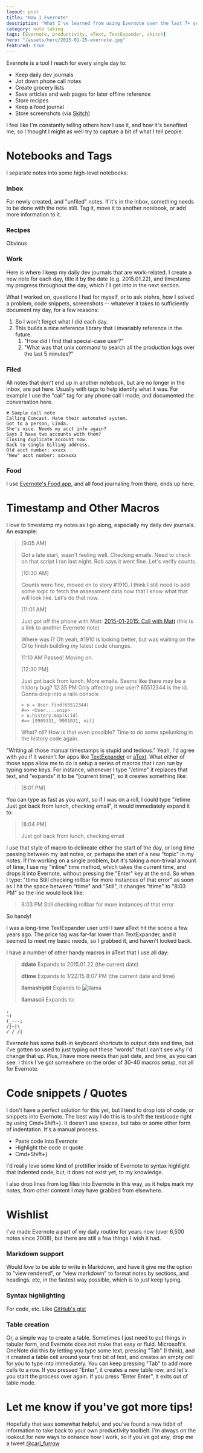 ```yaml
---
layout: post
title: "How I Evernote"
description: "What I've learned from using Evernote over the last 7+ years."
category: note taking
tags: [Evernote, productivity, aText, TextExpander, skitch]
hero: "/assets/hero/2015-01-25-evernote.jpg"
featured: true
---
```



Evernote is a tool I reach for every single day to:

- Keep daily dev journals
- Jot down phone call notes
- Create grocery lists
- Save articles and web pages for later offline reference
- Store recipes
- Keep a food journal
- Store screenshots (via [Skitch](http://evernote.com/skitch))

I feel like I'm constantly telling others how I use it, and how it's benefited
me, so I thought I might as well try to capture a bit of what I tell people.

# Notebooks and Tags

I separate notes into some high-level notebooks:

### Inbox
For newly created, and "unfiled" notes. If it's in the inbox, something
needs to be done with the note still. Tag it, move it to another notebook, or
add more information to it.

### Recipes
Obvious

### Work
Here is where I keep my daily dev journals that are work-related. I
create a new note for each day, title it by the date (e.g. 2015.01.22), and
timestamp my progress throughout the day, which I'll get into in the next section.

What I worked on, questions I had for myself, or to ask otehrs, how I solved
a problem, code snippets, screenshots -- whatever it takes to sufficiently
document my day, for a few reasons:

1. So I won't forget what I did each day.
2. This builds a nice reference library that I invariably reference in the future.
    1. "How did I find that special-case user?"
    2. "What was that unix command to search all the production logs over the last 5 minutes?"

### Filed
All notes that don't end up in another notebook, but are no longer
in the inbox, are put here. Usually with tags to help identify what it was. For
example I use the "call" tag for any phone call I made, and documented the
conversation here.

    # Sample call note
    Calling Comcast. Hate their automated system.
    Got to a person, Linda.
    She's nice. Needs my acct info again?
    Says I have two accounts with them?
    Closing duplicate account now.
    Back to single billing address.
    Old acct number: xxxxx
    "New" acct number: xxxxxxx

### Food
I use [Evernote's Food app](https://evernote.com/food/), and all food journaling from there, ends
up here.

# Timestamp and Other Macros

I love to timestamp my notes as I go along, especially my daily dev journals. An
example:

> [9:05 AM]
>
> Got a late start, wasn't feeling well.
> Checking emails.
> Need to check on that script I ran last night. Rob says it went fine. Let's verify counts.
>
> [10:30 AM]
>
> Counts were fine, moved on to story #1910. I think I still need to add some logic
> to fetch the assessment data now that I know what that will look like. Let's
> do that now.
>
> [11:01 AM]
>
> Just got off the phone with Matt: [2015-01-2015: Call with Matt](#) (this is a link to another Evernote note)
>
> Where was I? Oh yeah, #1910 is looking better, but was waiting on the CI to finish
> building my latest code changes.
>
> 11:10 AM Passed! Moving on.
>
> [12:30 PM]
>
> Just got back from lunch. More emails. Seems like there may be a history bug?
> 12:35 PM Only affecting one user? 65512344 is the id. Gonna drop into a rails console
>
>     > u = User.find(65512344)
>     #=> <User....snip>
>     > u.history.map(&:id)
>     #=> [9909331, 9901031, nil]
>
> What? nil? How is that even possible? Time to do some spelunking in the history code again.

"Writing all those manual timestamps is stupid and tedious." Yeah, I'd agree with
you if it weren't for apps like [TextExpander](http://smilesoftware.com/TextExpander/index.html)
or [aText](https://www.trankynam.com/atext/). What either of those apps allow me
to do is setup a series of macros that I can run by typing some keys. For instance,
whenever I type "/etime" it replaces that text, and "expands" it to be "[current time]<Press Enter>",
so it creates something like:

> [8:01 PM]

You can type as fast as you want, so if I was on a roll, I could type "/etime
Just got back from lunch, checking email", it would immediately expand it to:

> [8:04 PM]
>
> Just got back from lunch, checking email

I use that style of macro to delineate either the start of the day, or long time
passing between my last notes, or, perhaps the start of a new "topic" in my notes.
If I'm working on a single problem, but it's taking a non-trivial amount of time,
I use my "inline" time method, which takes the current time, and drops it into
Evernote, without pressing the "Enter" key at the end. So when I type: "ttime Still
checking rollbar for more instances of that error" as soon as I hit the space between
"ttime" and "Still", it changes "ttime" to "8:03 PM" so the line would look like:

> 8:03 PM Still checking rollbar for more instances of that error

So handy!

I was a long-time TextExpander user until I saw aText hit the scene a few years
ago. The price tag was far-far lower than TextExpander, and it seemed to meet my
basic needs, so I grabbed it, and haven't looked back.

I have a number of other handy macros in aText that I use all day:

> **ddate** Expands to 2015.01.22 (the current date)
>
> **dtime** Expands to 1/22/15 8:07 PM (the current date and time)
>
> **llamashiptit** Expands to ![llama](http://i.imgur.com/w2BE81V.png)
>
> **llamascii** Expands to:
>
    ,
    ~)
    (_---;
    /|~|\
    / / /|

Evernote has some built-in keyboard shortcuts to output date and time, but I've
gotten so used to just typing out these "words" that I can't see why I'd change
that up. Plus, I have more needs than just date, and time, as you can
see. I think I've got somewhere on the order of 30-40 macros setup, not all for
Evernote.

# Code snippets / Quotes

I don't have a perfect solution for this yet, but I tend to drop lots of code,
or snippets into Evernote. The best way I do this is to shift the text/code right
by using Cmd+Shift+}. It doesn't use spaces, but tabs or some other form of indentation.
It's a manual process.

- Paste code into Evernote
- Highlight the code or quote
- Cmd+Shift+}

I'd really love some kind of prettifier inside of Evernote to syntax highlight
that indented code, but, it does not exist yet, to my knowledge.

I also drop lines from log files into Evernote in this way, as it helps mark my
notes, from other content I may have grabbed from elsewhere.

# Wishlist

I've made Evernote a part of my daily routine for years now (over 6,500 notes since
2008), but there are still a few things I wish it had.

### Markdown support

Would *love* to be able to write in Markdown, and have it give me the option to
"view rendered", or "view markdown" to format notes by sections, and headings, etc,
in the fastest way possible, which is to just keep typing.

### Syntax highlighting

For code, etc. Like [GitHub's gist](https://gist.github.com/)

### Table creation

Or, a simple way to create a table. Sometimes I just need to put things in tabular form, and Evernote does not make that easy or fluid.
Microsoft's OneNote did this by letting you type some text, pressing "Tab" (I think), and it created a table cell around your first bit of text, and creates an empty cell for you to type into immediately. You can keep pressing "Tab" to add more cells to a row. If you pressed "Enter", it creates a new table row, and let's you start the process over again. If you press "Enter Enter", it exits out
of table mode.

# Let me know if you've got more tips!

Hopefully that was somewhat helpful, and you've found a new tidbit of information
to take back to your own productivity toolbelt. I'm always on the lookout for
new ways to enhance how I work, so if you've got any, drop me a tweet [@carl_furrow](http://twitter.com/carl_furrow)
